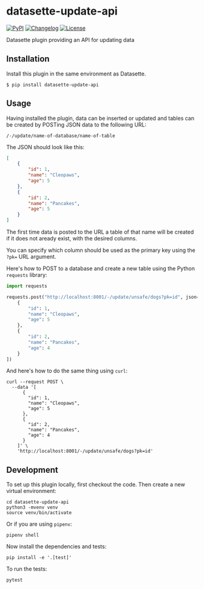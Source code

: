 # datasette-update-api

[![PyPI](https://img.shields.io/pypi/v/datasette-update-api.svg)](https://pypi.org/project/datasette-update-api/)
[![Changelog](https://img.shields.io/github/v/release/simonw/datasette-update-api?label=changelog)](https://github.com/simonw/datasette-update-api/releases)
[![License](https://img.shields.io/badge/license-Apache%202.0-blue.svg)](https://github.com/simonw/datasette-update-api/blob/master/LICENSE)

Datasette plugin providing an API for updating data

## Installation

Install this plugin in the same environment as Datasette.

    $ pip install datasette-update-api

## Usage

Having installed the plugin, data can be inserted or updated and tables can be created by POSTing JSON data to the following URL:

    /-/update/name-of-database/name-of-table

The JSON should look like this:

```json
[
    {
        "id": 1,
        "name": "Cleopaws",
        "age": 5
    },
    {
        "id": 2,
        "name": "Pancakes",
        "age": 5
    }
]
```

The first time data is posted to the URL a table of that name will be created if it does not aready exist, with the desired columns.

You can specify which column should be used as the primary key using the `?pk=` URL argument.

Here's how to POST to a database and create a new table using the Python `requests` library:

```python
import requests

requests.post("http://localhost:8001/-/update/unsafe/dogs?pk=id", json=[
    {
        "id": 1,
        "name": "Cleopaws",
        "age": 5
    },
    {
        "id": 2,
        "name": "Pancakes",
        "age": 4
    }
])
```
And here's how to do the same thing using `curl`:

```
curl --request POST \
  --data '[
      {
        "id": 1,
        "name": "Cleopaws",
        "age": 5
      },
      {
        "id": 2,
        "name": "Pancakes",
        "age": 4
      }
    ]' \
    'http://localhost:8001/-/update/unsafe/dogs?pk=id'
```

## Development

To set up this plugin locally, first checkout the code. Then create a new virtual environment:

    cd datasette-update-api
    python3 -mvenv venv
    source venv/bin/activate

Or if you are using `pipenv`:

    pipenv shell

Now install the dependencies and tests:

    pip install -e '.[test]'

To run the tests:

    pytest
